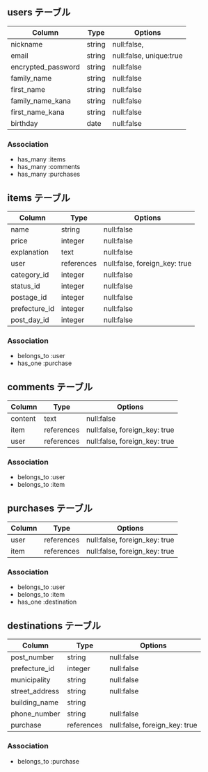 ## users テーブル

| Column             | Type   | Options                 |
| ------------------ |------- | ----------------------- |
| nickname           | string | null:false,             |
| email              | string | null:false, unique:true |
| encrypted_password | string | null:false              |
| family_name        | string | null:false              |
| first_name         | string | null:false              |
| family_name_kana   | string | null:false              |
| first_name_kana    | string | null:false              |
| birthday           | date   | null:false              |


### Association

- has_many :items
- has_many :comments
- has_many :purchases

## items テーブル

| Column         | Type       | Options                       |
| -------------- | ---------- | ----------------------------- |
| name           | string     | null:false                    |
| price          | integer    | null:false                    |
| explanation    | text       | null:false                    | 
| user           | references | null:false, foreign_key: true |
| category_id    | integer    | null:false                    |
| status_id      | integer    | null:false                    |
| postage_id     | integer    | null:false                    |
| prefecture_id  | integer    | null:false                    |
| post_day_id    | integer    | null:false                    |



### Association
- belongs_to :user
- has_one :purchase

## comments テーブル

| Column     | Type       | Options                       |
| -----------| ---------- | ----------------------------- |
| content    | text       | null:false                    |
| item       | references | null:false, foreign_key: true |
| user       | references | null:false, foreign_key: true |

### Association

- belongs_to :user
- belongs_to :item

## purchases テーブル

| Column        | Type       | Options                       |
| ------------- | ---------- | ----------------------------- |
| user          | references | null:false, foreign_key: true |
| item          | references | null:false, foreign_key: true |


### Association
- belongs_to :user
- belongs_to :item
- has_one :destination


## destinations テーブル

| Column        | Type       | Options                       |
| ------------- | ---------- | ----------------------------- |
| post_number   | string     | null:false                    |
| prefecture_id | integer    | null:false                    |
| municipality  | string     | null:false                    |
| street_address| string     | null:false                    |
| building_name | string     |                               |
| phone_number  | string     | null:false                    |
| purchase      | references | null:false, foreign_key: true |


### Association
- belongs_to :purchase